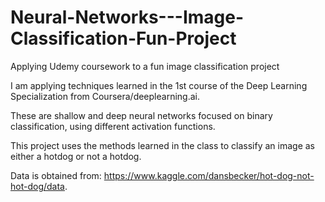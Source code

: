 # Neural-Networks---Image-Classification-Fun-Project
Applying Udemy coursework to a fun image classification project

I am applying techniques learned in the 1st course of the Deep Learning Specialization from Coursera/deeplearning.ai. 

These are shallow and deep neural networks focused on binary classification, using different activation functions. 

This project uses the methods learned in the class to classify an image as either a hotdog or not a hotdog. 

Data is obtained from: https://www.kaggle.com/dansbecker/hot-dog-not-hot-dog/data.
